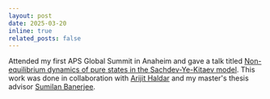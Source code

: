 ```yaml
---
layout: post
date: 2025-03-20
inline: true
related_posts: false
---
```


Attended my first APS Global Summit in Anaheim and gave a talk titled [Non-equilibrium dynamics of pure states in the Sachdev-Ye-Kitaev model](https://summit.aps.org/events/MAR-Q69/6). This work was done in collaboration with [Arijit Haldar](http://people.bose.res.in/faculty/fac_new/arijit.haldar.html) and my master's thesis advisor [Sumilan Banerjee](https://sumilanbanerjee.wixsite.com/mysite). 